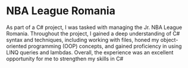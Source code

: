 # NBA League Romania

 As part of a C# project, I was tasked with managing the Jr. NBA League Romania. Throughout the project, I gained a deep understanding of C# syntax and techniques, including working with files, honed my object-oriented programming (OOP) concepts, and gained proficiency in using LINQ queries and lambdas. Overall, the experience was an excellent opportunity for me to strengthen my skills in C#
